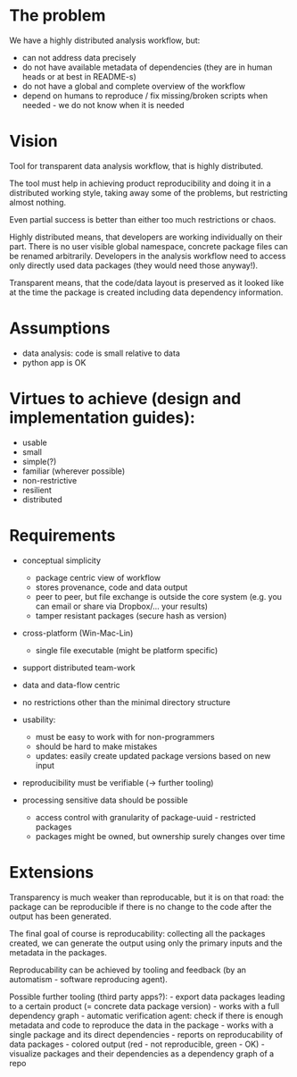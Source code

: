 # The problem

We have a highly distributed analysis workflow, but:
 - can not address data precisely
 - do not have available metadata of dependencies (they are in human heads or at best in README-s)
 - do not have a global and complete overview of the workflow
 - depend on humans to reproduce / fix missing/broken scripts when needed - we do not know when it is needed


# Vision

Tool for transparent data analysis workflow, that is highly distributed.

The tool must help in achieving product reproducibility and doing it in a distributed working style, taking away some of the problems, but restricting almost nothing.

Even partial success is better than either too much restrictions or chaos.

Highly distributed means, that developers are working individually on their part. There is no user visible global namespace, concrete package files can be renamed arbitrarily. Developers in the analysis workflow need to access only directly used data packages (they would need those anyway!).

Transparent means, that the code/data layout is preserved as it looked like at the time the package is created including data dependency information.


# Assumptions

- data analysis: code is small relative to data
- python app is OK


# Virtues to achieve (design and implementation guides):

- usable
- small
- simple(?)
- familiar (wherever possible)
- non-restrictive
- resilient
- distributed


# Requirements

- conceptual simplicity
    - package centric view of workflow
    - stores provenance, code and data output
    - peer to peer, but file exchange is outside the core system (e.g. you can email or share via Dropbox/... your results)
    - tamper resistant packages (secure hash as version)
- cross-platform (Win-Mac-Lin)
    - single file executable (might be platform specific)
- support distributed team-work
- data and data-flow centric
- no restrictions other than the minimal directory structure

- usability:
    - must be easy to work with for non-programmers
    - should be hard to make mistakes
    - updates: easily create updated package versions based on new input
- reproducibility must be verifiable (-> further tooling)
- processing sensitive data should be possible
    - access control with granularity of package-uuid - restricted packages
    - packages might be owned, but ownership surely changes over time


# Extensions

Transparency is much weaker than reproducable, but it is on that road: the package can be reproducible if there is no change to the code after the output has been generated.

The final goal of course is reproducability: collecting all the packages created, we can generate the output using only the primary inputs and the metadata in the packages.

Reproducability can be achieved by tooling and feedback (by an automatism - software reproducing agent).

Possible further tooling (third party apps?):
    - export data packages leading to a certain product (= concrete data package version)
        - works with a full dependency graph
    - automatic verification agent: check if there is enough metadata and code to reproduce the data in the package
        - works with a single package and its direct dependencies
        - reports on reproducability of data packages
        - colored output (red - not reproducible, green - OK)
    - visualize packages and their dependencies as a dependency graph of a repo
